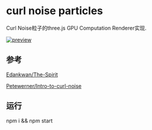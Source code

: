 # curl noise particles

Curl Noise粒子的three.js GPU Computation Renderer实现.

[![preview](https://github.com/imokya/curl-noise-particles/blob/master/src/img/noise.png)](https://github/imokya/curl-noise-particles)

## 参考

[Edankwan/The-Spirit](https://github.com/edankwan/The-Spirit) 

[Petewerner/Intro-to-curl-noise](http://petewerner.blogspot.com/2015/02/intro-to-curl-noise.html)

## 运行
npm i && npm start
